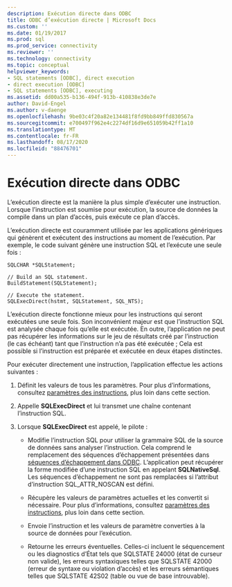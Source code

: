 ```yaml
---
description: Exécution directe dans ODBC
title: ODBC d’exécution directe | Microsoft Docs
ms.custom: ''
ms.date: 01/19/2017
ms.prod: sql
ms.prod_service: connectivity
ms.reviewer: ''
ms.technology: connectivity
ms.topic: conceptual
helpviewer_keywords:
- SQL statements [ODBC], direct execution
- direct execution [ODBC]
- SQL statements [ODBC], executing
ms.assetid: dd00a535-b136-494f-913b-410838e3de7e
author: David-Engel
ms.author: v-daenge
ms.openlocfilehash: 9be03c4f20a82e134481f8fd9bb849ffd830567a
ms.sourcegitcommit: e700497f962e4c2274df16d9e651059b42ff1a10
ms.translationtype: MT
ms.contentlocale: fr-FR
ms.lasthandoff: 08/17/2020
ms.locfileid: "88476701"
---
```

# <a name="direct-execution-odbc"></a>Exécution directe dans ODBC
L’exécution directe est la manière la plus simple d’exécuter une instruction. Lorsque l’instruction est soumise pour exécution, la source de données la compile dans un plan d’accès, puis exécute ce plan d’accès.  
  
 L’exécution directe est couramment utilisée par les applications génériques qui génèrent et exécutent des instructions au moment de l’exécution. Par exemple, le code suivant génère une instruction SQL et l’exécute une seule fois :  
  
```  
SQLCHAR *SQLStatement;  
  
// Build an SQL statement.  
BuildStatement(SQLStatement);  
  
// Execute the statement.  
SQLExecDirect(hstmt, SQLStatement, SQL_NTS);  
```  
  
 L’exécution directe fonctionne mieux pour les instructions qui seront exécutées une seule fois. Son inconvénient majeur est que l’instruction SQL est analysée chaque fois qu’elle est exécutée. En outre, l’application ne peut pas récupérer les informations sur le jeu de résultats créé par l’instruction (le cas échéant) tant que l’instruction n’a pas été exécutée ; Cela est possible si l’instruction est préparée et exécutée en deux étapes distinctes.  
  
 Pour exécuter directement une instruction, l’application effectue les actions suivantes :  
  
1.  Définit les valeurs de tous les paramètres. Pour plus d’informations, consultez [paramètres des instructions](../../../odbc/reference/develop-app/statement-parameters.md), plus loin dans cette section.  
  
2.  Appelle **SQLExecDirect** et lui transmet une chaîne contenant l’instruction SQL.  
  
3.  Lorsque **SQLExecDirect** est appelé, le pilote :  
  
    -   Modifie l’instruction SQL pour utiliser la grammaire SQL de la source de données sans analyser l’instruction. Cela comprend le remplacement des séquences d’échappement présentées dans [séquences d’échappement dans ODBC](../../../odbc/reference/develop-app/escape-sequences-in-odbc.md). L’application peut récupérer la forme modifiée d’une instruction SQL en appelant **SQLNativeSql**. Les séquences d’échappement ne sont pas remplacées si l’attribut d’instruction SQL_ATTR_NOSCAN est défini.  
  
    -   Récupère les valeurs de paramètres actuelles et les convertit si nécessaire. Pour plus d’informations, consultez [paramètres des instructions](../../../odbc/reference/develop-app/statement-parameters.md), plus loin dans cette section.  
  
    -   Envoie l’instruction et les valeurs de paramètre converties à la source de données pour l’exécution.  
  
    -   Retourne les erreurs éventuelles. Celles-ci incluent le séquencement ou les diagnostics d’État tels que SQLSTATE 24000 (état de curseur non valide), les erreurs syntaxiques telles que SQLSTATE 42000 (erreur de syntaxe ou violation d’accès) et les erreurs sémantiques telles que SQLSTATE 42S02 (table ou vue de base introuvable).
